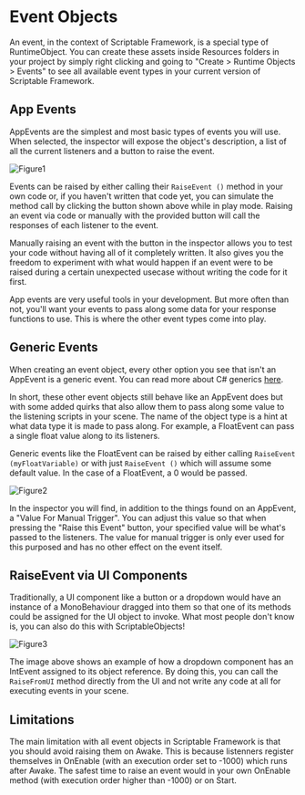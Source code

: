 # Event Objects

An event, in the context of Scriptable Framework, is a special type of RuntimeObject. You can create these assets inside Resources folders in your project by simply right clicking and going to "Create > Runtime Objects > Events" to see all available event types in your current version of Scriptable Framework.

## App Events

AppEvents are the simplest and most basic types of events you will use. When selected, the inspector will expose the object's description, a list of all the current listeners and a button to raise the event.

![Figure1](~/images/eventObjects1.png)

Events can be raised by either calling their `RaiseEvent ()` method in your own code or, if you haven't written that code yet, you can simulate the method call by clicking the button shown above while in play mode. Raising an event via code or manually with the provided button will call the responses of each listener to the event.

Manually raising an event with the button in the inspector allows you to test your code without having all of it completely written. It also gives you the freedom to experiment with what would happen if an event were to be raised during a certain unexpected usecase without writing the code for it first.

App events are very useful tools in your development. But more often than not, you'll want your events to pass along some data for your response functions to use. This is where the other event types come into play.

## Generic Events

When creating an event object, every other option you see that isn't an AppEvent is a generic event. You can read more about C# generics [here](https://docs.microsoft.com/en-us/dotnet/csharp/programming-guide/generics/). 

In short, these other event objects still behave like an AppEvent does but with some added quirks that also allow them to pass along some value to the listening scripts in your scene. The name of the object type is a hint at what data type it is made to pass along. For example, a FloatEvent can pass a single float value along to its listeners.

Generic events like the FloatEvent can be raised by either calling `RaiseEvent (myFloatVariable)` or with just `RaiseEvent ()` which will assume some default value. In the case of a FloatEvent, a 0 would be passed.

![Figure2](~/images/eventObjects2.png)

In the inspector you will find, in addition to the things found on an AppEvent, a "Value For Manual Trigger". You can adjust this value so that when pressing the "Raise this Event" button, your specified value will be what's passed to the listeners. The value for manual trigger is only ever used for this purposed and has no other effect on the event itself.

## RaiseEvent via UI Components

Traditionally, a UI component like a button or a dropdown would have an instance of a MonoBehaviour dragged into them so that one of its methods could be assigned for the UI object to invoke. What most people don't know is, you can also do this with ScriptableObjects!

![Figure3](~/images/eventObjects3.png)

The image above shows an example of how a dropdown component has an IntEvent assigned to its object reference. By doing this, you can call the `RaiseFromUI` method directly from the UI and not write any code at all for executing events in your scene.

## Limitations

The main limitation with all event objects in Scriptable Framework is that you should avoid raising them on Awake. This is because listenners register themselves in OnEnable (with an execution order set to -1000) which runs after Awake. The safest time to raise an event would in your own OnEnable method (with execution order higher than -1000) or on Start.